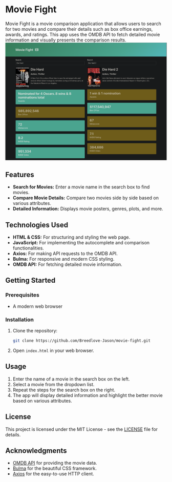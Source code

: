 # Movie Fight

Movie Fight is a movie comparison application that allows users to search for two movies and compare their details such as box office earnings, awards, and ratings. This app uses the OMDB API to fetch detailed movie information and visually presents the comparison results.
![movie-fight-preview.png](movie-fight-preview.png)
## Features

- **Search for Movies:** Enter a movie name in the search box to find movies.
- **Compare Movie Details:** Compare two movies side by side based on various attributes.
- **Detailed Information:** Displays movie posters, genres, plots, and more.

## Technologies Used

- **HTML & CSS:** For structuring and styling the web page.
- **JavaScript:** For implementing the autocomplete and comparison functionalities.
- **Axios:** For making API requests to the OMDB API.
- **Bulma:** For responsive and modern CSS styling.
- **OMDB API:** For fetching detailed movie information.

## Getting Started

### Prerequisites

- A modern web browser

### Installation

1. Clone the repository:
    ```sh
    git clone https://github.com/Breedlove-Jason/movie-fight.git
    ```
2. Open `index.html` in your web browser.

## Usage

1. Enter the name of a movie in the search box on the left.
2. Select a movie from the dropdown list.
3. Repeat the steps for the search box on the right.
4. The app will display detailed information and highlight the better movie based on various attributes.

## License

This project is licensed under the MIT License - see the [LICENSE](LICENSE) file for details.

## Acknowledgments

- [OMDB API](http://www.omdbapi.com/) for providing the movie data.
- [Bulma](https://bulma.io/) for the beautiful CSS framework.
- [Axios](https://axios-http.com/) for the easy-to-use HTTP client.

